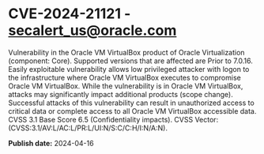 # CVE-2024-21121 - secalert_us@oracle.com

Vulnerability in the Oracle VM VirtualBox product of Oracle Virtualization (component: Core).  Supported versions that are affected are Prior to 7.0.16. Easily exploitable vulnerability allows low privileged attacker with logon to the infrastructure where Oracle VM VirtualBox executes to compromise Oracle VM VirtualBox.  While the vulnerability is in Oracle VM VirtualBox, attacks may significantly impact additional products (scope change).  Successful attacks of this vulnerability can result in  unauthorized access to critical data or complete access to all Oracle VM VirtualBox accessible data. CVSS 3.1 Base Score 6.5 (Confidentiality impacts).  CVSS Vector: (CVSS:3.1/AV:L/AC:L/PR:L/UI:N/S:C/C:H/I:N/A:N).

**Publish date:** 2024-04-16
